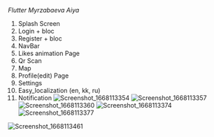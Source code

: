 *Flutter Myrzabaeva Aiya*

1. Splash Screen
2. Login + bloc
3. Register + bloc
4. NavBar
5. Likes animation Page
6. Qr Scan
7. Map
8. Profile(edit) Page
9. Settings
10. Easy_localization (en, kk, ru)
11. Notification
![Screenshot_1668113354](https://user-images.githubusercontent.com/110185504/201203924-4bc4fc3f-1a9f-4716-9530-955839fc2dbb.png)
![Screenshot_1668113357](https://user-images.githubusercontent.com/110185504/201203936-299df650-20de-4396-8018-93717b077324.png)
![Screenshot_1668113360](https://user-images.githubusercontent.com/110185504/201203939-0a9ad554-818e-4764-acf5-598f707b4115.png)
![Screenshot_1668113374](https://user-images.githubusercontent.com/110185504/201203946-551d1bf8-6018-4907-81fd-ae2a4a701661.png)
![Screenshot_1668113377](https://user-images.githubusercontent.com/110185504/201203949-2b703771-16c6-4fa6-9fb5-96c531fd6ea8.png)

![Screenshot_1668113461](https://user-images.githubusercontent.com/110185504/201203954-777245ee-5774-4682-8725-d3184da178a6.png)
